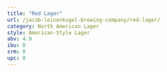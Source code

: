 ```yaml
---
title: "Red Lager"
url: /jacob-leinenkugel-brewing-company/red-lager/
category: North American Lager
style: American-Style Lager
abv: 4.9
ibu: 0
srm: 0
upc: 0
---
```



